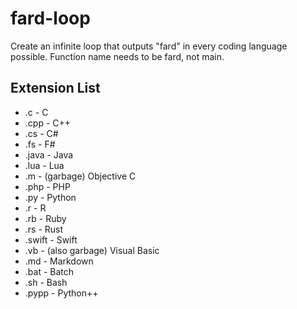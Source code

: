 # fard-loop
Create an infinite loop that outputs "fard" in every coding language possible. Function name needs to be fard, not main.

## Extension List
- .c - C
- .cpp - C++
- .cs - C#
- .fs - F#
- .java - Java
- .lua - Lua
- .m - (garbage) Objective C
- .php - PHP
- .py - Python
- .r - R
- .rb - Ruby
- .rs - Rust
- .swift - Swift
- .vb - (also garbage) Visual Basic
- .md - Markdown
- .bat - Batch
- .sh - Bash
- .pypp - Python++ 
